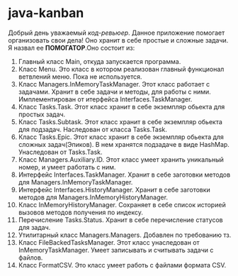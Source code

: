 # java-kanban
Добрый день уважаемый *код-ревьюер*. Данное приложение помогает организовать свои дела! Оно хранит в себе простые и сложные задачи. Я назвал ее **ПОМОГАТОР**.Оно состоит из:
1. Главный класс Main, откуда запускается программа.
2. Класс Menu. Это класс в котором реализован главный функционал ветвлений меню. Пока не используется.
3. Класс Managers.InMemoryTaskManager. Этот класс работает с задачами. Хранит в себе задачи и методы, для работы с ними. Имплементирован от итерфейса Interfaces.TaskManager.
4. Класс Tasks.Task. Этот класс хранит в себе экземпляр обьекта для простых задач.
5. Класс Tasks.Subtask. Этот класс хранит в себе экземпляр обьекта для подзадач. Наследован от класса Tasks.Task.
6. Класс Tasks.Epic. Этот класс хранит  в себе экземпляр обьекта для сложных задач(Эпиков). В нем хранятся подзадаче в виде HashMap. Унаследован от Tasks.Task.
7. Класс Managers.Auxiliary.ID. Этот класс умеет хранить уникальный номер, и умеет работать с ним.
8. Интерфейс Interfaces.TaskManager. Хранит в себе заготовки методов для Managers.InMemoryTaskManager.
9. Интерфейс Interfaces.HistoryManager. Хранит в себе заготовки методов для Managers.InMemoryHistoryManager.
10. Класс InMemoryHistoryManager. Сохраняет в себе список  историей вызовов методов получения по индексу.
11. Перечисление Tasks.Status. Хранит в себе перечисление статусов для задач.
12. Утилитарный класс Managers.Managers. Добавлен по требованию тз.
13. Класс FileBackedTasksManager. Этот класс унаследован от InMemoryTaskManager. Умеет записывать и считывать задачи с файлов.
14. Класс FormatCSV. Это класс умеет работь с файлами формата CSV.
 

